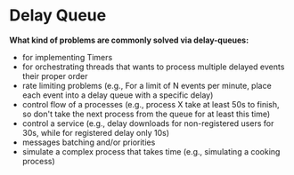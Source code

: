 # Delay Queue

**What kind of problems are commonly solved via delay-queues:**

- for implementing Timers
- for orchestrating threads that wants to process multiple delayed events their proper order
- rate limiting problems (e.g., For a limit of N events per minute, place each event into a delay queue with a specific delay)
- control flow of a processes (e.g., process X take at least 50s to finish, so don't take the next process from the queue for at least this time)
- control a service (e.g., delay downloads for non-registered users for 30s, while for registered delay only 10s)
- messages batching and/or priorities
- simulate a complex process that takes time (e.g., simulating a cooking process)

